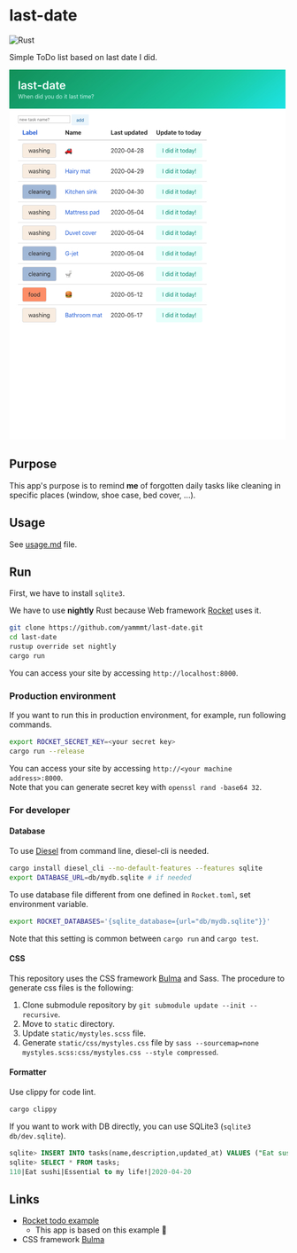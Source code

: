 # last-date

![Rust](https://github.com/yammmt/last-date/workflows/Rust/badge.svg)

Simple ToDo list based on last date I did.

![index page image](./img/index.jpg)

## Purpose

This app's purpose is to remind **me** of forgotten daily tasks like cleaning in specific places (window, shoe case, bed cover, ...).

## Usage

See [usage.md](./usage.md) file.

## Run

First, we have to install `sqlite3`.

We have to use **nightly** Rust because Web framework [Rocket](https://rocket.rs/) uses it.

```bash
git clone https://github.com/yammmt/last-date.git
cd last-date
rustup override set nightly
cargo run
```

You can access your site by accessing `http://localhost:8000`.

### Production environment

If you want to run this in production environment, for example, run following commands.

```bash
export ROCKET_SECRET_KEY=<your secret key>
cargo run --release
```

You can access your site by accessing `http://<your machine address>:8000`.  
Note that you can generate secret key with `openssl rand -base64 32`.

### For developer

#### Database

To use [Diesel](https://github.com/diesel-rs/diesel) from command line, diesel-cli is needed.

```bash
cargo install diesel_cli --no-default-features --features sqlite
export DATABASE_URL=db/mydb.sqlite # if needed
```

To use database file different from one defined in `Rocket.toml`, set environment variable.

```bash
export ROCKET_DATABASES='{sqlite_database={url="db/mydb.sqlite"}}'
```
Note that this setting is common between `cargo run` and `cargo test`.

#### CSS

This repository uses the CSS framework [Bulma](https://bulma.io/) and Sass.
The procedure to generate css files is the following:

1. Clone submodule repository by `git submodule update --init --recursive`.
1. Move to `static` directory.
1. Update `static/mystyles.scss` file.
1. Generate `static/css/mystyles.css` file by `sass --sourcemap=none mystyles.scss:css/mystyles.css --style compressed`.

#### Formatter

Use clippy for code lint.

```bash
cargo clippy
```

If you want to work with DB directly, you can use SQLite3 (`sqlite3 db/dev.sqlite`).

```sql
sqlite> INSERT INTO tasks(name,description,updated_at) VALUES ("Eat sushi","Essential to my life!","2020-04-20");
sqlite> SELECT * FROM tasks;
110|Eat sushi|Essential to my life!|2020-04-20
```

## Links

- [Rocket todo example](https://github.com/SergioBenitez/Rocket/tree/master/examples/todo)
    - This app is based on this example :bow:
- CSS framework [Bulma](https://bulma.io/)
